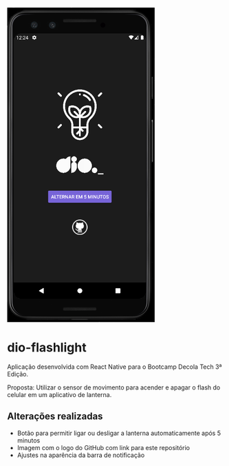 ![Captura de tela do aplicativo](/assets/screenshot.png)

# dio-flashlight

Aplicação desenvolvida com React Native para o Bootcamp Decola Tech 3ª Edição.

Proposta: Utilizar o sensor de movimento para acender e apagar
            o flash do celular em um aplicativo de lanterna.

## Alterações realizadas
* Botão para permitir ligar ou desligar a lanterna automaticamente após 5 minutos
* Imagem com o logo do GitHub com link para este repositório
* Ajustes na aparência da barra de notificação
